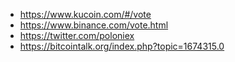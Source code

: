- https://www.kucoin.com/#/vote
- https://www.binance.com/vote.html
- https://twitter.com/poloniex
- https://bitcointalk.org/index.php?topic=1674315.0
